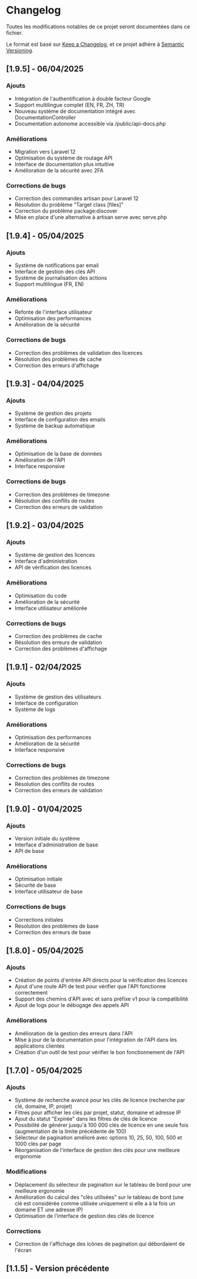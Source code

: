 # Changelog

Toutes les modifications notables de ce projet seront documentées dans ce fichier.

Le format est basé sur [Keep a Changelog](https://keepachangelog.com/fr/1.0.0/),
et ce projet adhère à [Semantic Versioning](https://semver.org/spec/v2.0.0.html).

## [1.9.5] - 06/04/2025

### Ajouts
- Intégration de l'authentification à double facteur Google
- Support multilingue complet (EN, FR, ZH, TR)
- Nouveau système de documentation intégré avec DocumentationController
- Documentation autonome accessible via /public/api-docs.php

### Améliorations
- Migration vers Laravel 12
- Optimisation du système de routage API
- Interface de documentation plus intuitive
- Amélioration de la sécurité avec 2FA

### Corrections de bugs
- Correction des commandes artisan pour Laravel 12
- Résolution du problème "Target class [files]"
- Correction du problème package:discover
- Mise en place d'une alternative à artisan serve avec serve.php

## [1.9.4] - 05/04/2025

### Ajouts
- Système de notifications par email
- Interface de gestion des clés API
- Système de journalisation des actions
- Support multilingue (FR, EN)

### Améliorations
- Refonte de l'interface utilisateur
- Optimisation des performances
- Amélioration de la sécurité

### Corrections de bugs
- Correction des problèmes de validation des licences
- Résolution des problèmes de cache
- Correction des erreurs d'affichage

## [1.9.3] - 04/04/2025

### Ajouts
- Système de gestion des projets
- Interface de configuration des emails
- Système de backup automatique

### Améliorations
- Optimisation de la base de données
- Amélioration de l'API
- Interface responsive

### Corrections de bugs
- Correction des problèmes de timezone
- Résolution des conflits de routes
- Correction des erreurs de validation

## [1.9.2] - 03/04/2025

### Ajouts
- Système de gestion des licences
- Interface d'administration
- API de vérification des licences

### Améliorations
- Optimisation du code
- Amélioration de la sécurité
- Interface utilisateur améliorée

### Corrections de bugs
- Correction des problèmes de cache
- Résolution des erreurs de validation
- Correction des problèmes d'affichage

## [1.9.1] - 02/04/2025

### Ajouts
- Système de gestion des utilisateurs
- Interface de configuration
- Système de logs

### Améliorations
- Optimisation des performances
- Amélioration de la sécurité
- Interface responsive

### Corrections de bugs
- Correction des problèmes de timezone
- Résolution des conflits de routes
- Correction des erreurs de validation

## [1.9.0] - 01/04/2025

### Ajouts
- Version initiale du système
- Interface d'administration de base
- API de base

### Améliorations
- Optimisation initiale
- Sécurité de base
- Interface utilisateur de base

### Corrections de bugs
- Corrections initiales
- Résolution des problèmes de base
- Correction des erreurs de base

## [1.8.0] - 05/04/2025

### Ajouts
- Création de points d'entrée API directs pour la vérification des licences
- Ajout d'une route API de test pour vérifier que l'API fonctionne correctement
- Support des chemins d'API avec et sans préfixe v1 pour la compatibilité
- Ajout de logs pour le débogage des appels API

### Améliorations
- Amélioration de la gestion des erreurs dans l'API
- Mise à jour de la documentation pour l'intégration de l'API dans les applications clientes
- Création d'un outil de test pour vérifier le bon fonctionnement de l'API

## [1.7.0] - 05/04/2025

### Ajouts
- Système de recherche avancé pour les clés de licence (recherche par clé, domaine, IP, projet)
- Filtres pour afficher les clés par projet, statut, domaine et adresse IP
- Ajout du statut "Expirée" dans les filtres de clés de licence
- Possibilité de générer jusqu'à 100 000 clés de licence en une seule fois (augmentation de la limite précédente de 100)
- Sélecteur de pagination amélioré avec options 10, 25, 50, 100, 500 et 1000 clés par page
- Réorganisation de l'interface de gestion des clés pour une meilleure ergonomie

### Modifications
- Déplacement du sélecteur de pagination sur le tableau de bord pour une meilleure ergonomie
- Amélioration du calcul des "clés utilisées" sur le tableau de bord (une clé est considérée comme utilisée uniquement si elle a à la fois un domaine ET une adresse IP)
- Optimisation de l'interface de gestion des clés de licence

### Corrections
- Correction de l'affichage des icônes de pagination qui débordaient de l'écran

## [1.1.5] - Version précédente
